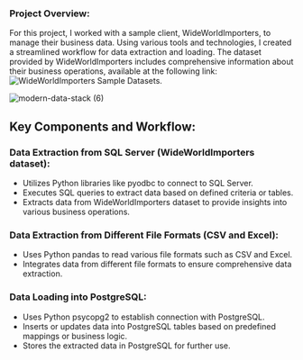 ### Project Overview:

For this project, I worked with a sample client, WideWorldImporters, to manage their business data. Using various tools and technologies, I created a streamlined workflow for data extraction and loading. The dataset provided by WideWorldImporters includes comprehensive information about their business operations, available at the following link: ![WideWorldImporters Sample Datasets.](https://github.com/Microsoft/sql-server-samples/releases/tag/wide-world-importers-v1.0)

![modern-data-stack (6)](https://github.com/dbtrick/Extract-Load_Python/assets/172040645/fdfe9ef8-4a72-418d-9889-8ce82a5100be)
## Key Components and Workflow:
### Data Extraction from SQL Server (WideWorldImporters dataset):
- Utilizes Python libraries like pyodbc to connect to SQL Server.
- Executes SQL queries to extract data based on defined criteria or tables.
- Extracts data from WideWorldImporters dataset to provide insights into various business operations.

### Data Extraction from Different File Formats (CSV and Excel):
- Uses Python pandas to read various file formats such as CSV and Excel.
- Integrates data from different file formats to ensure comprehensive data extraction.

### Data Loading into PostgreSQL:
- Uses Python psycopg2 to establish connection with PostgreSQL.
- Inserts or updates data into PostgreSQL tables based on predefined mappings or business logic.
- Stores the extracted data in PostgreSQL for further use.
